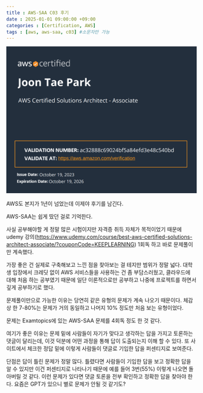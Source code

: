 ```yaml
---
title : AWS-SAA C03 후기
date : 2025-01-01 09:00:00 +09:00
categories : [Certification, AWS]
tags : [aws, aws-saa, c03] #소문자만 가능
---
```


![AWSSAAC03Review1.png](/assets/img/certification/AWSSAAC03Review1.png)

AWS도 본지가 1년이 넘었는데 이제야 후기를 남긴다.

AWS-SAA는 쉽게 땄던 걸로 기억한다.

사실 공부해야할 게 정말 많은 시험이지만 자격증 취득 자체가 목적이었기 때문에 udemy 강의(https://www.udemy.com/course/best-aws-certified-solutions-architect-associate/?couponCode=KEEPLEARNING) 1회독 하고 바로 문제풀이만 계속했다.

가장 좋은 건 실제로 구축해보고 느낀 점을 찾아보는 걸 테지만 범위가 정말 넓다. 대학생 입장에서  크레딧 없이 AWS 서비스들을 사용하는 건 좀 부담스러웠고, 클라우드에 대해 처음 하는 공부였기 때문에 일단 이론적으로만 공부하고 나중에 프로젝트를 하면서 깊게 공부하기로 했다.

문제풀이만으로 가능한 이유는 당연히 같은 유형의 문제가 계속 나오기 때문이다. 체감상 한 7-80%는 문제가 거의 동일하고 나머지 10% 정도만 처음 보는 유형이었다.

문제는 Examtopics에 있는 AWS-SAA 문제를 4회독 정도 한 것 같다.

여기가 좋은 이유는 문제 밑에 사람들이 자기가 맞다고 생각하는 답을 가지고 토론하는 댓글이 달리는데, 이것 덕분에 어떤 과정을 통해 답이 도출되는지 이해 할 수 있다. 또 사이트에서 체크한 정답 밑에 이렇게 사람들이 댓글로 기입한 답을 퍼센티지로 보여준다.

단점은 답이 틀린 문제가 정말 많다. 틀렸다면 사람들이 기입한 답을 보고 정확한 답을 알 수 있지만 이건 퍼센티지로 나타나기 때문에 예를 들어 3번(55%) 이렇게 나오면 돌아버릴 것 같다. 이런 문제가 있다면 댓글 토론을 전부 확인하고 정확한 답을 찾아야 한다. 요즘은 GPT가 있으니 별로 문제가 안될 것 같기도?